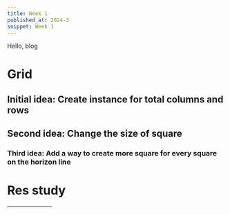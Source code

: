 ```yaml
---
title: Week 1
published_at: 2024-3
snippet: Week 1
---
```


Hello, blog


# Grid


## Initial idea: Create instance for total columns and rows

## Second idea: Change the size of square

### Third idea: Add a way to create more square for every square on the horizon line
# Res study

<iframe width= "100" height="0" src="https://editor.p5js.org/HappiesDay/full/LpYEK21eS"></iframe>